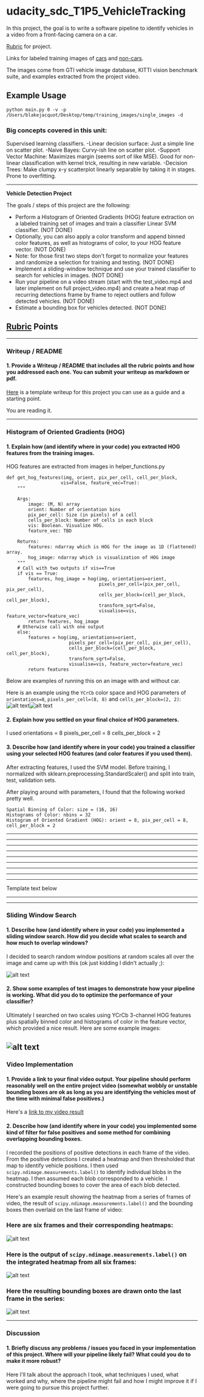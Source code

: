 # udacity_sdc_T1P5_VehicleTracking
In this project, the goal is to write a software pipeline to identify vehicles in a video from a front-facing camera on a car.

[Rubric](https://review.udacity.com/#!/rubrics/513/view) for project.

Links for labeled training images of
[cars](https://s3.amazonaws.com/udacity-sdc/Vehicle_Tracking/vehicles.zip) and
[non-cars](https://s3.amazonaws.com/udacity-sdc/Vehicle_Tracking/non-vehicles.zip).

The images come from GTI vehicle image database, KITTI vision benchmark suite, and examples
extracted from the project video.

## Example Usage

    python main.py 0 -v -p /Users/blakejacquot/Desktop/temp/training_images/single_images -d

### Big concepts covered in this unit:
Supervised learning classifiers.
-Linear decision surface: Just a simple line on scatter plot.
-Naive Bayes: Curvy-ish line on scatter plot.
-Support Vector Machine: Maximizes margin (seems sort of like MSE). Good for non-linear classification with kernel trick, resulting in new variable.
-Decision Trees: Make clumpy x-y scatterplot linearly separable by taking it in stages. Prone to overfitting.

---

**Vehicle Detection Project**

The goals / steps of this project are the following:

* Perform a Histogram of Oriented Gradients (HOG) feature extraction on a labeled training
set of images and train a classifier Linear SVM classifier. (NOT DONE)
* Optionally, you can also apply a color transform and append binned color features, as
well as histograms of color, to your HOG feature vector. (NOT DONE)
* Note: for those first two steps don't forget to normalize your features and randomize a
selection for training and testing. (NOT DONE)
* Implement a sliding-window technique and use your trained classifier to search for
vehicles in images. (NOT DONE)
* Run your pipeline on a video stream (start with the test_video.mp4 and later implement
on full project_video.mp4) and create a heat map of recurring detections frame by frame to
reject outliers and follow detected vehicles. (NOT DONE)
* Estimate a bounding box for vehicles detected. (NOT DONE)

[//]: # (Image References)
[image1]: ./examples/car_not_car.png
[image2]: ./examples/HOG_example.jpg
[image3]: ./examples/sliding_windows.jpg
[image4]: ./examples/sliding_window.jpg
[image5]: ./examples/bboxes_and_heat.png
[image6]: ./examples/labels_map.png
[image7]: ./examples/output_bboxes.png
[video1]: ./project_video.mp4
[im1]: ./output_images/car_not_car.png
[im2]: ./output_images/car_features.png
[im3]: ./output_images/notcar_features.png


## [Rubric](https://review.udacity.com/#!/rubrics/513/view) Points

---
### Writeup / README

#### 1. Provide a Writeup / README that includes all the rubric points and how you addressed each one.  You can submit your writeup as markdown or pdf.
[Here](https://github.com/udacity/CarND-Vehicle-Detection/blob/master/writeup_template.md)
is a template writeup for this project you can use as a guide and a starting point.

You are reading it.

---

### Histogram of Oriented Gradients (HOG)

#### 1. Explain how (and identify where in your code) you extracted HOG features from the training images.

HOG features are extracted from images in helper_functions.py

    def get_hog_features(img, orient, pix_per_cell, cell_per_block,
                        vis=False, feature_vec=True):
        """

        Args:
            image: (M, N) array
            orient: Number of orientation bins
            pix_per_cell: Size (in pixels) of a cell
            cells_per_block: Number of cells in each block
            vis: Boolean. Visualize HOG.
            feature_vec: TBD

        Returns:
            features: ndarray which is HOG for the image as 1D (flattened) array.
            hog_image: ndarray which is visualization of HOG image
        """
        # Call with two outputs if vis==True
        if vis == True:
            features, hog_image = hog(img, orientations=orient,
                                      pixels_per_cell=(pix_per_cell, pix_per_cell),
                                      cells_per_block=(cell_per_block, cell_per_block),
                                      transform_sqrt=False,
                                      visualise=vis, feature_vector=feature_vec)
            return features, hog_image
        # Otherwise call with one output
        else:
            features = hog(img, orientations=orient,
                           pixels_per_cell=(pix_per_cell, pix_per_cell),
                           cells_per_block=(cell_per_block, cell_per_block),
                           transform_sqrt=False,
                           visualise=vis, feature_vector=feature_vec)
            return features

Below are examples of running this on an image with and without car.

Here is an example using the `YCrCb` color space and HOG parameters of `orientations=8`, `pixels_per_cell=(8, 8)` and `cells_per_block=(2, 2)`:
![alt text][im2]![alt text][im3]


#### 2. Explain how you settled on your final choice of HOG parameters.

I used
    orientations = 8
    pixels_per_cell = 8
    cells_per_block = 2


#### 3. Describe how (and identify where in your code) you trained a classifier using your selected HOG features (and color features if you used them).

After extracting features, I used the SVM model. Before training, I normalized with
sklearn.preprocessing.StandardScaler() and split into train, test, validation sets.

After playing around with parameters, I found that the following worked pretty well.

    Spatial Binning of Color: size = (16, 16)
    Histograms of Color: nbins = 32
    Histogram of Oriented Gradient (HOG): orient = 8, pix_per_cell = 8, cell_per_block = 2

****
****
****
****
****
****
****
****
****
Template text below
****



---


### Sliding Window Search

#### 1. Describe how (and identify where in your code) you implemented a sliding window search.  How did you decide what scales to search and how much to overlap windows?

I decided to search random window positions at random scales all over the image and came up with this (ok just kidding I didn't actually ;):

![alt text][image3]

#### 2. Show some examples of test images to demonstrate how your pipeline is working.  What did you do to optimize the performance of your classifier?

Ultimately I searched on two scales using YCrCb 3-channel HOG features plus spatially binned color and histograms of color in the feature vector, which provided a nice result.  Here are some example images:

![alt text][image4]
---

### Video Implementation

#### 1. Provide a link to your final video output.  Your pipeline should perform reasonably well on the entire project video (somewhat wobbly or unstable bounding boxes are ok as long as you are identifying the vehicles most of the time with minimal false positives.)
Here's a [link to my video result](./project_video.mp4)


#### 2. Describe how (and identify where in your code) you implemented some kind of filter for false positives and some method for combining overlapping bounding boxes.

I recorded the positions of positive detections in each frame of the video.  From the positive detections I created a heatmap and then thresholded that map to identify vehicle positions.  I then used `scipy.ndimage.measurements.label()` to identify individual blobs in the heatmap.  I then assumed each blob corresponded to a vehicle.  I constructed bounding boxes to cover the area of each blob detected.

Here's an example result showing the heatmap from a series of frames of video, the result of `scipy.ndimage.measurements.label()` and the bounding boxes then overlaid on the last frame of video:

### Here are six frames and their corresponding heatmaps:

![alt text][image5]

### Here is the output of `scipy.ndimage.measurements.label()` on the integrated heatmap from all six frames:
![alt text][image6]

### Here the resulting bounding boxes are drawn onto the last frame in the series:
![alt text][image7]



---

### Discussion

#### 1. Briefly discuss any problems / issues you faced in your implementation of this project.  Where will your pipeline likely fail?  What could you do to make it more robust?

Here I'll talk about the approach I took, what techniques I used, what worked and why, where the pipeline might fail and how I might improve it if I were going to pursue this project further.

